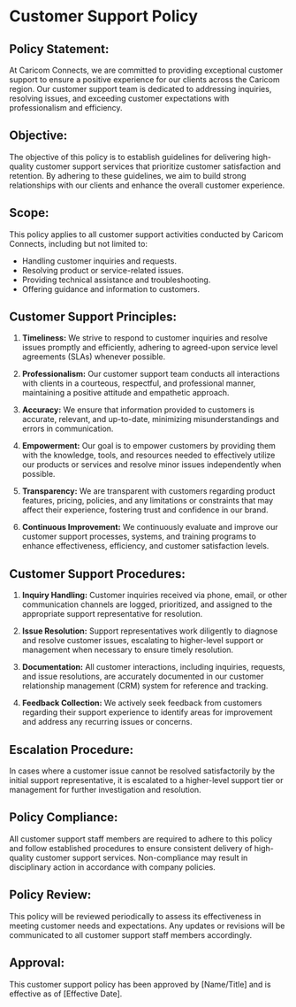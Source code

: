 # Customer Support Policy

## Policy Statement:

At Caricom Connects, we are committed to providing exceptional customer support to ensure a positive experience for our clients across the Caricom region. Our customer support team is dedicated to addressing inquiries, resolving issues, and exceeding customer expectations with professionalism and efficiency.

## Objective:

The objective of this policy is to establish guidelines for delivering high-quality customer support services that prioritize customer satisfaction and retention. By adhering to these guidelines, we aim to build strong relationships with our clients and enhance the overall customer experience.

## Scope:

This policy applies to all customer support activities conducted by Caricom Connects, including but not limited to:

- Handling customer inquiries and requests.
- Resolving product or service-related issues.
- Providing technical assistance and troubleshooting.
- Offering guidance and information to customers.

## Customer Support Principles:

1. **Timeliness:** We strive to respond to customer inquiries and resolve issues promptly and efficiently, adhering to agreed-upon service level agreements (SLAs) whenever possible.

2. **Professionalism:** Our customer support team conducts all interactions with clients in a courteous, respectful, and professional manner, maintaining a positive attitude and empathetic approach.

3. **Accuracy:** We ensure that information provided to customers is accurate, relevant, and up-to-date, minimizing misunderstandings and errors in communication.

4. **Empowerment:** Our goal is to empower customers by providing them with the knowledge, tools, and resources needed to effectively utilize our products or services and resolve minor issues independently when possible.

5. **Transparency:** We are transparent with customers regarding product features, pricing, policies, and any limitations or constraints that may affect their experience, fostering trust and confidence in our brand.

6. **Continuous Improvement:** We continuously evaluate and improve our customer support processes, systems, and training programs to enhance effectiveness, efficiency, and customer satisfaction levels.

## Customer Support Procedures:

1. **Inquiry Handling:** Customer inquiries received via phone, email, or other communication channels are logged, prioritized, and assigned to the appropriate support representative for resolution.

2. **Issue Resolution:** Support representatives work diligently to diagnose and resolve customer issues, escalating to higher-level support or management when necessary to ensure timely resolution.

3. **Documentation:** All customer interactions, including inquiries, requests, and issue resolutions, are accurately documented in our customer relationship management (CRM) system for reference and tracking.

4. **Feedback Collection:** We actively seek feedback from customers regarding their support experience to identify areas for improvement and address any recurring issues or concerns.

## Escalation Procedure:

In cases where a customer issue cannot be resolved satisfactorily by the initial support representative, it is escalated to a higher-level support tier or management for further investigation and resolution.

## Policy Compliance:

All customer support staff members are required to adhere to this policy and follow established procedures to ensure consistent delivery of high-quality customer support services. Non-compliance may result in disciplinary action in accordance with company policies.

## Policy Review:

This policy will be reviewed periodically to assess its effectiveness in meeting customer needs and expectations. Any updates or revisions will be communicated to all customer support staff members accordingly.

## Approval:

This customer support policy has been approved by [Name/Title] and is effective as of [Effective Date].
